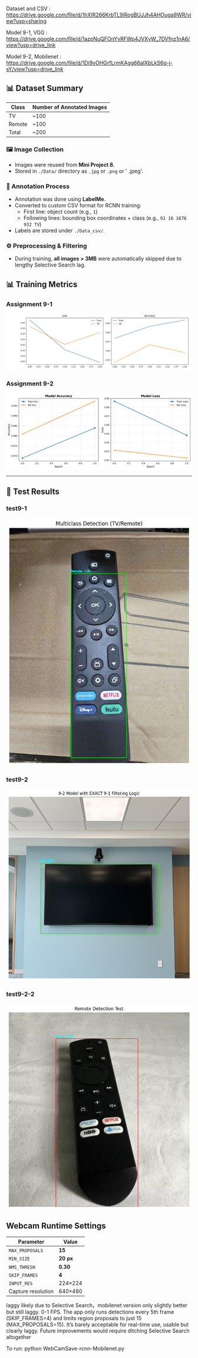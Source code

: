 Dataset and CSV : https://drive.google.com/file/d/1hXIR266KrbTL9iRogBUJJh4AHOuga9WR/view?usp=sharing

Model 9-1, VGG : https://drive.google.com/file/d/1azpNuQFOnYvRFWp4JVXyW_7DVfnz1nA6/view?usp=drive_link

Model 9-2, Mobilenet : https://drive.google.com/file/d/1Di9vOHGrfLrmKAgg66aIXbLkS6q-j-sY/view?usp=drive_link
## 📊 Dataset Summary

| Class   | Number of Annotated Images |
|---------|----------------------------|
| TV      | ~100                       |
| Remote  | ~100                       |
| Total   | ~200                       |

### 🖼️ Image Collection
- Images were reused from **Mini Project 8**.
- Stored in `./Data/` directory as `.jpg` or `.png` or ' .jpeg'.

### 📝 Annotation Process
- Annotation was done using **LabelMe**.
- Converted to custom CSV format for RCNN training:
  - First line: object count (e.g., `1`)
  - Following lines: bounding box coordinates + class (e.g., `91 16 1676 932 TV`)
- Labels are stored under `./Data_csv/`.

### ⚙️ Preprocessing & Filtering
- During training, **all images > 3MB** were automatically skipped due to lengthy Selective Search lag.

## 📊 Training Metrics

### Assignment 9-1
![Assignment 9-1 Training Metrics](assignment_9_1_training_metrics.png)

### Assignment 9-2
![Assignment 9-2 Training Metrics](assignment_9_2_training_metrics.png)

----

## 🧪 Test Results

### test9-1
![test9-1](test9-1.png)

### test9-2
![test9-2](test9-2.png)

### test9-2-2
![test9-2-2](test9-2-2.png)


##  Webcam Runtime Settings

| Parameter            | Value |
|----------------------|-------|
| `MAX_PROPOSALS`      | **15**  | 
| `MIN_SIZE`           | **20 px** | 
| `NMS_THRESH`         | **0.30** | 
| `SKIP_FRAMES`        | **4**   | 
| `INPUT_RES`          | 224×224 |
| Capture resolution   | 640×480 |

laggy likely due to Selective Search，mobilenet version only slightly better but still laggy. 0-1 FPS. The app only runs detections every 5th frame (SKIP_FRAMES=4) and limits region proposals to just 15 (MAX_PROPOSALS=15). It’s barely acceptable for real-time use, usable but clearly laggy. Future improvements would require ditching Selective Search altogether

To run: python WebCamSave-rcnn-Mobilenet.py

